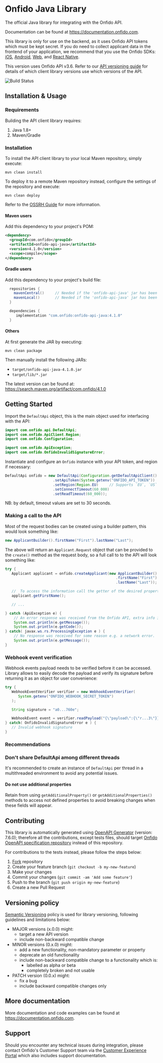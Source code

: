 # Onfido Java Library

The official Java library for integrating with the Onfido API.

Documentation can be found at <https://documentation.onfido.com>.

This library is only for use on the backend, as it uses Onfido API tokens which must be kept secret. If you do need to collect applicant data in the frontend of your application, we recommend that you use the Onfido SDKs: [iOS](https://github.com/onfido/onfido-ios-sdk), [Android](https://github.com/onfido/onfido-android-sdk), [Web](https://github.com/onfido/onfido-sdk-ui), and [React Native](https://github.com/onfido/react-native-sdk).

This version uses Onfido API v3.6. Refer to our [API versioning guide](https://developers.onfido.com/guide/api-versioning-policy#client-libraries) for details of which client library versions use which versions of the API.

![Build Status](https://github.com/onfido/onfido-java/actions/workflows/maven.yml/badge.svg)

## Installation & Usage

### Requirements

Building the API client library requires:

1. Java 1.8+
2. Maven/Gradle

### Installation

To install the API client library to your local Maven repository, simply execute:

```shell
mvn clean install
```

To deploy it to a remote Maven repository instead, configure the settings of the repository and execute:

```shell
mvn clean deploy
```

Refer to the [OSSRH Guide](http://central.sonatype.org/pages/ossrh-guide.html) for more information.

#### Maven users

Add this dependency to your project's POM:

```xml
<dependency>
  <groupId>com.onfido</groupId>
  <artifactId>onfido-api-java</artifactId>
  <version>4.1.0</version>
  <scope>compile</scope>
</dependency>
```

#### Gradle users

Add this dependency to your project's build file:

```groovy
  repositories {
    mavenCentral()     // Needed if the 'onfido-api-java' jar has been published to maven central.
    mavenLocal()       // Needed if the 'onfido-api-java' jar has been published to the local maven repo.
  }

  dependencies {
     implementation "com.onfido:onfido-api-java:4.1.0"
  }
```

#### Others

At first generate the JAR by executing:

```shell
mvn clean package
```

Then manually install the following JARs:

- `target/onfido-api-java-4.1.0.jar`
- `target/lib/*.jar`

The latest version can be found at: https://search.maven.org/artifact/com.onfido/4.1.0

## Getting Started

Import the `DefaultApi` object, this is the main object used for interfacing with the API:

```java
import com.onfido.api.DefaultApi;
import com.onfido.ApiClient.Region;
import com.onfido.Configuration;

import com.onfido.ApiException;
import com.onfido.OnfidoInvalidSignatureError;
```

Instantiate and configure an `Onfido` instance with your API token, and region if necessary:

```java
DefaultApi onfido = new DefaultApi(Configuration.getDefaultApiClient()
                      .setApiToken(System.getenv("ONFIDO_API_TOKEN"))
                      .setRegion(Region.EU)     // Supports `EU`, `US` and `CA`
                      .setConnectTimeout(60_000)
                      .setReadTimeout(60_000));
```

NB: by default, timeout values are set to 30 seconds.

### Making a call to the API

Most of the request bodies can be created using a builder pattern, this would look something like:

```java
new ApplicantBuilder().firstName("First").lastName("Last");
```

The above will return an `Applicant.Request` object that can be provided to the `create()` method as the request body, so a full call to to the API will look something like:

```java
try {
   Applicant applicant = onfido.createApplicant(new ApplicantBuilder()
                                                   .firstName("First")
                                                   .lastName("Last"));

   //  To access the information call the getter of the desired property on the object, for example:
   applicant.getFirstName();

   // ...

} catch (ApiException e) {
    // An error response was received from the Onfido API, extra info is available.
    System.out.println(e.getMessage());
    System.out.println(e.getCode());
} catch( javax.ws.rs.ProcessingException e ) {
    // No response was received for some reason e.g. a network error.
    System.out.println(e.getMessage());
}
```

### Webhook event verification

Webhook events payload needs to be verified before it can be accessed. Library allows to easily decode the payload and verify its signature before returning it as an object for user convenience:

```java
try {
   WebhookEventVerifier verifier = new WebhookEventVerifier(
      System.getenv("ONFIDO_WEBHOOK_SECRET_TOKEN")
   );

   String signature = "a0...760e";

   WebhookEvent event = verifier.readPayload("{\"payload\":{\"r...3\"}}", signature);
} catch( OnfidoInvalidSignatureError e ) {
   // Invalid webhook signature
}
```

### Recommendations

### Don't share DefaultApi among different threads

It's recommended to create an instance of `DefaultApi` per thread in a multithreaded environment to avoid any potential issues.

#### Do not use additional properties

Retain from using `getAdditionalProperty()` or `getAdditionalProperties()` methods to access not defined properties to avoid breaking changes when these fields will appear.

## Contributing

This library is automatically generated using [OpenAPI Generator](https://openapi-generator.tech) (version: 7.6.0); therefore all the contributions, except tests files, should target [Onfido OpenAPI specification repository](https://github.com/onfido/onfido-openapi-spec/tree/master) instead of this repository.

For contributions to the tests instead, please follow the steps below:

1. [Fork](https://github.com/onfido/onfido-java/fork) repository
2. Create your feature branch (`git checkout -b my-new-feature`)
3. Make your changes
4. Commit your changes (`git commit -am 'Add some feature'`)
5. Push to the branch (`git push origin my-new-feature`)
6. Create a new Pull Request

## Versioning policy

[Semantic Versioning](https://semver.org) policy is used for library versioning, following guidelines and limitations below:

- MAJOR versions (x.0.0) might:
  - target a new API version
  - include non-backward compatible change
- MINOR versions (0.x.0) might:
  - add a new functionality, non-mandatory parameter or property
  - deprecate an old functionality
  - include non-backward compatible change to a functionality which is:
    - labelled as alpha or beta
    - completely broken and not usable
- PATCH version (0.0.x) might:
  - fix a bug
  - include backward compatible changes only

## More documentation

More documentation and code examples can be found at <https://documentation.onfido.com>.

## Support

Should you encounter any technical issues during integration, please contact Onfido's Customer Support team via the [Customer Experience Portal](https://public.support.onfido.com/) which also includes support documentation.
